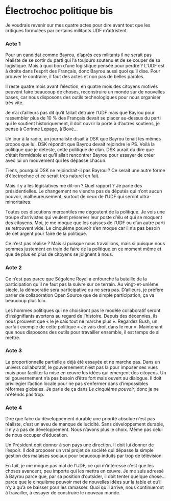 # Électrochoc politique bis

Je voudrais revenir sur mes quatre actes pour dire avant tout que les critiques formulées par certains militants UDF m’attristent.

### Acte 1

Pour un candidat comme Bayrou, d’après ces militants il ne serait pas réaliste de se sortir du parti qui l’a toujours soutenu et de se couper de sa logistique. Mais à quoi bon d’une logistique pensée pour perdre ? L’UDF est à droite dans l’esprit des Français, donc Bayrou aussi quoi qu’il dise. Pour prouver le contraire, il faut des actes et non pas de belles paroles.

Il reste quatre mois avant l’élection, en quatre mois des citoyens motivés peuvent faire beaucoup de choses, reconstruire un monde sur de nouvelles bases, car nous disposons des outils technologiques pour nous organiser très vite.

Je n’ai d’ailleurs pas dit qu’il fallait détruire l’UDF mais que Bayrou pour rassembler plus de 10 % des Français devait se placer au-dessus du parti qui le soutient historiquement, il doit ouvrir la porte à d’autres soutiens, je pense à Corinne Lepage, à Bové…

Un jour à la radio, un journaliste disait à DSK que Bayrou tenait les mêmes propos que lui. DSK répondit que Bayrou devait rejoindre le PS. Voilà la politique que je déteste, cette politique de clan. DSK aurait du dire que c’était formidable et qu’il allait rencontrer Bayrou pour essayer de créer avec lui un mouvement qui les dépasse chacun.

Tiens, pourquoi DSK ne rejoindrait-il pas Bayrou ? Ce serait une autre forme d’électrochoc et ce serait très naturel en fait.

Mais il y a les législatives me dit-on ? Quel rapport ? Je parle des présidentielles. Le changement ne viendra pas de députés qui n’ont aucun pouvoir, malheureusement, surtout de ceux de l’UDF qui seront ultra-minoritaires.

Toutes ces discutions mercantiles me dégoutent de la politique. Je vois une troupe d’arrivistes qui veulent préserver leur poste d’élu et qui se moquent des citoyens. Moi, je me moque que les caisses de l’UDF ou d’un autre parti se retrouvent vide. Le cinquième pouvoir s’en moque car il n’a pas besoin de cet argent pour faire de la politique.

Ce n’est pas réalise ? Mais si puisque nous travaillons, mais si puisque nous sommes justement en train de faire de la politique en ce moment même et que de plus en plus de citoyens se joignent à nous.

### Acte 2

Ce n’est pas parce que Ségolène Royal a enfourché la bataille de la participation qu'il ne faut pas la suivre sur ce terrain. Au vingt-et-unième siècle, la démocratie sera participative ou ne sera pas. D’ailleurs, je préfère parler de collaboration Open Source que de simple participation, ça va beaucoup plus loin.

Les hommes politiques qui ne choisiront pas le modèle collaboratif seront d’insignifiants avortons au regard de l’histoire. Depuis des décennies, ils nous prouvent que « le je sais tout ne marche plus ». Regardez Bush, un parfait exemple de cette politique « Je vais droit dans le mur ». Maintenant que nous disposons des outils pour travailler ensemble, il est temps de si mettre.

### Acte 3

La proportionnelle partielle a déjà été essayée et ne marche pas. Dans un univers collaboratif, le gouvernement n’est pas là pour imposer ses vues mais pour faciliter la mise en œuvre les idées qui émergent des citoyens. Un tel gouvernement n’a pas besoin d’être fort mais ouvert au dialogue. Il doit privilégier l’action locale pour ne pas s’enfermer dans d’impossibles réformes globales. Je parle de ça dans *Le cinquième pouvoir*, donc je ne m’étends pas trop.

### Acte 4

Dire que faire du développement durable une priorité absolue n’est pas réaliste, c’est un aveu de manque de lucidité. Sans développement durable, il n’y a pas de développement. Nous n’avons plus le choix. Même pas celui de nous occuper d’éducation.

Un Président doit donner à son pays une direction. Il doit lui donner de l’espoir. Il doit proposer un vrai projet de société qui dépasse la simple gestion des malaises sociaux pour beaucoup induits par trop de télévision.

En fait, je me moque pas mal de l’UDF, ce qui m’intéresse c’est que les choses avancent, peu importe qui les mettra en œuvre. Je me suis adressé à Bayrou parce que, par sa position d’outsider, il doit tenter quelque chose… parce que le cinquième pouvoir met de nouvelles idées sur la table et qu’il n’y a qu’à se baisser pour les ramasser. Quoi qu’il arrive, nous continueront à travailler, à essayer de construire le nouveau monde.